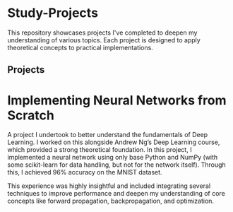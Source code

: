 # Study-Projects

This repository showcases projects I've completed to deepen my understanding of various topics. Each project is designed to apply theoretical concepts to practical implementations.

## Projects


# Implementing Neural Networks from Scratch

A project I undertook to better understand the fundamentals of Deep Learning. I worked on this alongside Andrew Ng’s Deep Learning course, which provided a strong theoretical foundation. In this project, I implemented a neural network using only base Python and NumPy (with some scikit-learn for data handling, but not for the network itself). Through this, I achieved 96% accuracy on the MNIST dataset.

This experience was highly insightful and included integrating several techniques to improve performance and deepen my understanding of core concepts like forward propagation, backpropagation, and optimization.






